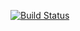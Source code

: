 [![Build Status](https://travis-ci.org/anasteyshakoshman/lab8.svg?branch=master)](https://travis-ci.org/anasteyshakoshman/lab8)


